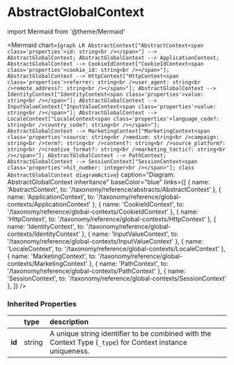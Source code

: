 # AbstractGlobalContext



import Mermaid from '@theme/Mermaid'

<Mermaid chart={`
    graph LR
      AbstractContext["AbstractContext<span class='properties'>id: string<br /></span>"] -->       AbstractGlobalContext;
      AbstractGlobalContext --> ApplicationContext;
      AbstractGlobalContext --> CookieIdContext["CookieIdContext<span class='properties'>cookie_id: string<br /></span>"];
      AbstractGlobalContext --> HttpContext["HttpContext<span class='properties'>referrer: string<br />user_agent: string<br />remote_address?: string<br /></span>"];
      AbstractGlobalContext --> IdentityContext["IdentityContext<span class='properties'>value: string<br /></span>"];
      AbstractGlobalContext --> InputValueContext["InputValueContext<span class='properties'>value: string<br /></span>"];
      AbstractGlobalContext --> LocaleContext["LocaleContext<span class='properties'>language_code?: string<br />country_code?: string<br /></span>"];
      AbstractGlobalContext --> MarketingContext["MarketingContext<span class='properties'>source: string<br />medium: string<br />campaign: string<br />term?: string<br />content?: string<br />source_platform?: string<br />creative_format?: string<br />marketing_tactic?: string<br /></span>"];
      AbstractGlobalContext --> PathContext;
      AbstractGlobalContext --> SessionContext["SessionContext<span class='properties'>hit_number: integer<br /></span>"];
    class AbstractGlobalContext diagramActive
  `}
  caption="Diagram: AbstractGlobalContext inheritance"
  baseColor="blue"
  links={[
{ name: 'AbstractContext', to: '/taxonomy/reference/abstracts/AbstractContext' }, { name: 'ApplicationContext', to: '/taxonomy/reference/global-contexts/ApplicationContext' }, { name: 'CookieIdContext', to: '/taxonomy/reference/global-contexts/CookieIdContext' }, { name: 'HttpContext', to: '/taxonomy/reference/global-contexts/HttpContext' }, { name: 'IdentityContext', to: '/taxonomy/reference/global-contexts/IdentityContext' }, { name: 'InputValueContext', to: '/taxonomy/reference/global-contexts/InputValueContext' }, { name: 'LocaleContext', to: '/taxonomy/reference/global-contexts/LocaleContext' }, { name: 'MarketingContext', to: '/taxonomy/reference/global-contexts/MarketingContext' }, { name: 'PathContext', to: '/taxonomy/reference/global-contexts/PathContext' }, { name: 'SessionContext', to: '/taxonomy/reference/global-contexts/SessionContext' },   ]}
/>

### Inherited Properties

|        | type   | description                                                                                                |
|:-------|:-------|:-----------------------------------------------------------------------------------------------------------|
| **id** | string | A unique string identifier to be combined with the Context Type (`_type`) for Context instance uniqueness. |


